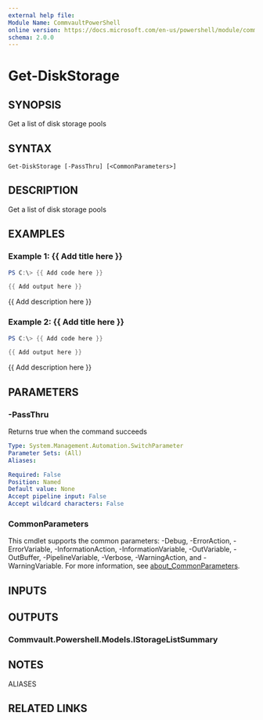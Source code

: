 ```yaml
---
external help file:
Module Name: CommvaultPowerShell
online version: https://docs.microsoft.com/en-us/powershell/module/commvaultpowershell/get-diskstorage
schema: 2.0.0
---
```


# Get-DiskStorage

## SYNOPSIS
Get a list of disk storage pools

## SYNTAX

```
Get-DiskStorage [-PassThru] [<CommonParameters>]
```

## DESCRIPTION
Get a list of disk storage pools

## EXAMPLES

### Example 1: {{ Add title here }}
```powershell
PS C:\> {{ Add code here }}

{{ Add output here }}
```

{{ Add description here }}

### Example 2: {{ Add title here }}
```powershell
PS C:\> {{ Add code here }}

{{ Add output here }}
```

{{ Add description here }}

## PARAMETERS

### -PassThru
Returns true when the command succeeds

```yaml
Type: System.Management.Automation.SwitchParameter
Parameter Sets: (All)
Aliases:

Required: False
Position: Named
Default value: None
Accept pipeline input: False
Accept wildcard characters: False
```

### CommonParameters
This cmdlet supports the common parameters: -Debug, -ErrorAction, -ErrorVariable, -InformationAction, -InformationVariable, -OutVariable, -OutBuffer, -PipelineVariable, -Verbose, -WarningAction, and -WarningVariable. For more information, see [about_CommonParameters](http://go.microsoft.com/fwlink/?LinkID=113216).

## INPUTS

## OUTPUTS

### Commvault.Powershell.Models.IStorageListSummary

## NOTES

ALIASES

## RELATED LINKS

